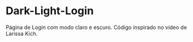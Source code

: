 # Dark-Light-Login
Página de Login com modo claro e escuro. Código inspirado no vídeo de Larissa Kich.
